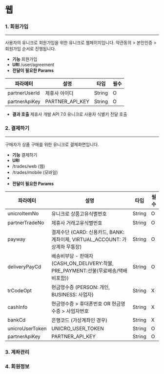 # 웹

### 1. 회원가입

***

사용자의 유니크로 회원가입을 위한 유니크로 웹페이지입니다. 약관동의 > 본인인증 > 회원가입 순서로 진행됩니다.

* **기능** 회원가입
* **URI** /user/agreement
* **전달이 필요한 Params**

| 파라메터          | 설명                | 타입     | 필수 |
| ------------- | ----------------- | ------ | -- |
| partnerUserId | 제휴사 아이디           | String | O  |
| partnerApiKey | PARTNER\_API\_KEY | String | O  |

* **결과 호출** 제휴사 개발 API 7.0 유니크로 사용자 식별키 전달 호출

### 2. 결제하기

***

구매자가 상품 구매를 위한 유니크로 결제화면입니다.

* **기능** 결제하기
* **URI**
* /trades/web (웹)
* /trades/mobile (모바일)
*
* **전달이 필요한 Params**

| 파라메터            | 설명                                                               | 타입     | 필수 |
| --------------- | ---------------------------------------------------------------- | ------ | -- |
| unicroItemNo    | 유니크로 상품고유식별번호                                                    | String | O  |
| partnerTradeNo  | 제휴사 거래고유식별번호                                                     | String | O  |
| payway          | 결제수단 (CARD: 신용카드, BANK: 계좌이체, VIRTUAL\_ACCOUNT: 가상계좌 무통장)        | String | O  |
| deliveryPayCd   | 배송비부담 - 판매자 (CASH\_ON\_DELIVERY:착불, PRE\_PAYMENT:선불(무료배송/택배비포함)) | String | O  |
| trCodeOpt       | 현금영수증 (PERSON: 개인, BUSINESS: 사업자)                                | String | X  |
| cashInfo        | 현금영수증 > 휴대폰번호 OR 현금영수증 > 사업자번호                                   | String | X  |
| bankCd          | 은행코드 (가상계좌인 경우)                                                  | String | X  |
| unicroUserToken | UNICRO\_USER\_TOKEN                                              | String | O  |
| partnerApiKey   | PARTNER\_API\_KEY                                                | String | O  |

### 3. 계좌관리

### 4. 회원정보
